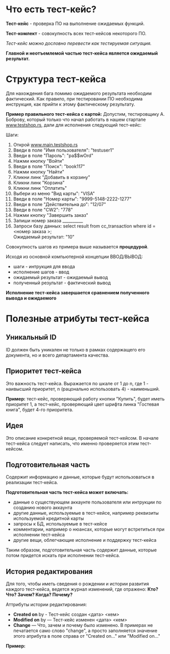 # Что есть тест-кейс?
**Тест-кейс** - проверка ПО на выполнение ожидаемых функций.

**Тест-комлект** - совокупность всех тест-кейсов некоторого ПО.

*Тест-кейс можно дословно перевести как тестируемая ситуация.*

**Главной и неотъемлемой частью тест-кейса является ожидаемый результат.**

# Структура тест-кейса
Для нахождения бага помимо ожидаемого результата необходим фактический. Как правило, при тестировании ПО необходима инструкция, как прийти к этому фактическому результату.   

**Пример правильного тест-кейса с картой:** Допустим, тестировщику А. Боброву, который только что начал работать в нашем стартапе www.testshop.rs, дали для исполнения следующий
тест-кейс:    

Шаги:
1. Открой www.main.testshop.rs
2. Введи в поле "Имя пользователя": "testuser1"
3. Введи в поле "Пароль": "pa$$wOrd"
4. Нажми кнопку "Войти"
5. Введи в поле "Поиск": "book117"
6. Нажми кнопку "Найти"
7. Кликни линк "Добавить в корзину"
8. Кликни линк "Корзина"
9. Кликни линк "Оплатить"
10. Выбери из меню "Вид карты": "VISA"
11. Введи в поле "Номер карты": "9999-5148-2222-1277"
12. Введи в поле "Действительна до": "12/07"
13. Введи в поле "CW2": "778"
14. Нажми кнопку "Завершить заказ"
15. Запиши номер заказа __________
16. Запроси базу данных:
select result from cc_transaction where id = <номер заказа >;   
Ожидаемый результат: "10"

Совокупность шагов из примера выше называется **процедурой**.

Исходя из основной компьютерной концепции ВВОД/ВЫВОД:
* шаги - интрукция для ввода
* исполнение шагов - ввод
* ожидаемый результат - ожидаемый вывод
* полученный результат - фактический вывод

**Исполнение тест-кейса завершается сравнением полученного вывода и ожидаемого**

# Полезные атрибуты тест-кейса
## Уникальный ID
ID должен быть уникален не только в рамках содержащего его документа, но и всего департамента качества.

## Приоритет тест-кейса
Это важность тест-кейса. Выражается по шкале от 1 до n, где 1 - наивысший приоритет, n (рацонально использовать 4) - наименьший.

**Пример:** тест-кейс, проверяющий работу кнопки "Купить", будет иметь приоритет 1, а тест-кейс, проверяющий цвет шрифта линка "Гостевая книга", будет 4-го приоритета.

## Идея
Это описание конкретной вещи, проверяемой тест-кейсом. В начале тест-кейса следует написать, что именно проверяется этим тест-кейсом.

## Подготовительная часть
Содержит информацию и данные, которые будут использоваться в реализации тест-кейса.

**Подготовительная часть тест-кейса может включать:**
* данные о существующем аккаунте пользователя или интрукции по созданию нового аккаунта
* другие данные, используемые в тест-кейсе, например реквизиты используемой кредитной карты
* запросы к БД, используемые в тест-кейсе
* комментарии, например о нюансах, которые могут встретиться при исполнении тест-кейса
* другие вещи, облегчающие исполнение и поддержку тест-кейса

Таким образом, подготовительная часть содержит данные, которые потом придется искать при исполнении тест-кейса.

## История редактирования
Для того, чтобы иметь сведения о рождении и истории развития каждого тест-кейса, ведется журнал изменений, где отражено: **Кто? Что? Зачем? Когда? Почему?**

Аттрибуты истории редактирования: 
* **Created on** <date> by <name> - Тест-кейс создан <дата> <кем>
* **Modified on** <date> by <name> — Тест-кейс изменен <дата> <кем>
* **Change** — Что, зачем и почему было изменено. В примерах не печатается само слово "change", а просто
заполняется значение этого атрибута в поле справа от
"Created on..." или "Modified on..."
 
**Пример:**   

![]()
